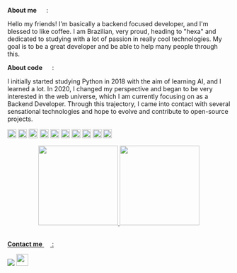 **About me** <img height="14em" width="14em" src="https://super.so/icon/light/coffee.svg"> :

Hello my friends! I'm basically a backend focused developer, and I'm blessed to like coffee. I am Brazilian, very proud, heading to "hexa" and dedicated to studying with a lot of passion in really cool technologies. My goal is to be a great developer and be able to help many people through this.

**About code** <img height="14em" width="14em" src="https://super.so/icon/light/git-merge.svg"> :

I initially started studying Python in 2018 with the aim of learning AI, and I learned a lot. In 2020, I changed my perspective and began to be very interested in the web universe, which I am currently focusing on as a Backend Developer. Through this trajectory, I came into contact with several sensational technologies and hope to evolve and contribute to open-source projects.

<code><img height="20" alt="typescript" src="https://cdn.icon-icons.com/icons2/2415/PNG/512/typescript_original_logo_icon_146317.png"></code>
<code><img height="20" alt="javascript" src="https://cdn.icon-icons.com/icons2/2415/PNG/512/javascript_original_logo_icon_146455.png"></code>
<code><img height="21" alt="python" src="https://upload.wikimedia.org/wikipedia/commons/thumb/c/c3/Python-logo-notext.svg/800px-Python-logo-notext.svg.png"></code>
<code><img height="20" alt="docker" src="https://cdn.icon-icons.com/icons2/2699/PNG/512/docker_tile_logo_icon_168248.png"></code>
<code><img height="20" alt="aws" src="https://www.inovex.de/wp-content/uploads/Amazon_Web_Services_Logo-kl.png"></code>
<code><img height="20" width="20" alt="nest" src="https://www.codewithvlad.com/assets/svg/nest-logo.svg"></code>
<code><img height="20" alt="django" src="https://img.stackshare.io/service/994/4aGjtNQv.png"></code>
<code><img height="20" alt="html" src="https://cdn2.iconfinder.com/data/icons/metro-ui-dock/512/HTML5.png"></code>
<code><img height="20" alt="css" src="https://cdn0.iconfinder.com/data/icons/long-shadow-web-icons/512/css-512.png"></code>
<code><img height="20" alt="arch" src="https://cdn.icon-icons.com/icons2/1508/PNG/512/distributorlogoarchlinux_103805.png"></code>

<div align="center">
  <a href="https://github.com/salesof7">
  <img 
    height="180em" 
    src="https://github-readme-stats.vercel.app/api?username=salesof7&theme=ayu-mirage&title_color=02665C&ring_color=264773&show_icons=true&icon_color=6FA6A6&text_color=E0E0E0&count_private=true"
  >
  <img 
    height="180em" 
    src="https://github-readme-stats.vercel.app/api?username=salesof7&layout=compact&theme=ayu-mirage&title_color=E0E0E0&text_color=6FA6A6&langs_count=6"
  >
</div>

<br/>

**Contact me** <img height="14em" width="14em" src="https://super.so/icon/light/headphones.svg"> :

<div>
  <a href="https://github.com/salesof7" target="_blank"><img src="https://img.shields.io/badge/GitHub-100000?style=for-the-badge&logo=github&logoColor=white" target="_blank"></a>
  <a href="https://github.com/salesof7" target="_blank"><img src="https://img.shields.io/badge/LinkedIn-0077B5?style=for-the-badge&logo=linkedin&logoColor=white" target="_blank" height="27px"></a>
</div>

<!-- https://icon-icons.com/pt/ -->
<!-- https://super.so/icons-light   -->

